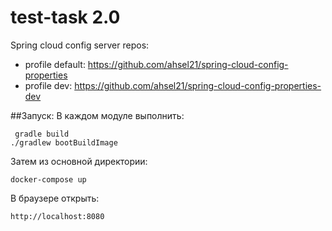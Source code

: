 # test-task 2.0
Spring cloud config server repos:

* profile default: https://github.com/ahsel21/spring-cloud-config-properties 
* profile dev: https://github.com/ahsel21/spring-cloud-config-properties-dev

##Запуск:
В каждом модуле выполнить:

     gradle build
    ./gradlew bootBuildImage
Затем из основной директории:

    docker-compose up

В браузере открыть:

    http://localhost:8080